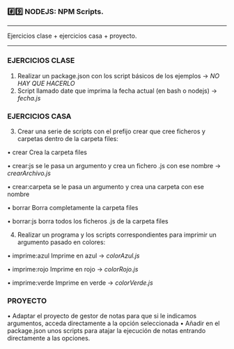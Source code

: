 ### #️⃣9️⃣ NODEJS: NPM Scripts.

---

Ejercicios clase + ejercicios casa + proyecto.


---


### EJERCICIOS CLASE
  1. Realizar un package.json con los script básicos de los ejemplos -> *NO HAY QUE HACERLO*
  2. Script llamado date que imprima la fecha actual (en bash o nodejs) -> *fecha.js*
  
### EJERCICIOS CASA
  3. Crear una serie de scripts con el prefijo crear que cree ficheros y carpetas dentro de la carpeta
  files:
  
  • crear Crea la carpeta files
  
  • crear:js se le pasa un argumento y crea un fichero .js con ese nombre -> *crearArchivo.js*
  
  • crear:carpeta se le pasa un argumento y crea una carpeta con ese nombre
  
  • borrar Borra completamente la carpeta files
  
  • borrar:js borra todos los ficheros .js de la carpeta files
  
  4. Realizar un programa y los scripts correspondientes para imprimir un argumento pasado en
  colores:
  
  • imprime:azul Imprime en azul -> *colorAzul.js*
  
  • imprime:rojo Imprime en rojo -> *colorRojo.js*
  
  • imprime:verde Imprime en verde -> *colorVerde.js*
  
### PROYECTO
  • Adaptar el proyecto de gestor de notas para que si le indicamos argumentos, acceda directamente
  a la opción seleccionada
  • Añadir en el package.json unos scripts para atajar la ejecución de notas entrando directamente
  a las opciones.
